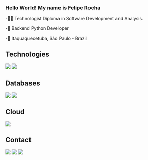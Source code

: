 ### Hello World! My name is Felipe Rocha

-🧑‍🏫 Technologist Diploma in Software Development and Analysis.

-🐍 Backend Python Developer

-📍 Itaquaquecetuba, São Paulo - Brazil
 
  ## Technologies
  
 <div>
  <a href = "#"><img src="https://img.shields.io/badge/python-3670A0?style=for-the-badge&logo=python&logoColor=ffdd54" target="_blank"></a>
  <a href = "#"><img src="https://img.shields.io/badge/Odoo-714B67.svg?style=for-the-badge&logo=Odoo&logoColor=white" target="_blank"></a>
 </div>

  ## Databases

 <div>
  <a href = "#"><img src="https://img.shields.io/badge/Microsoft%20SQL%20Server-CC2927?style=for-the-badge&logo=microsoft%20sql%20server&logoColor=white" target="_blank"></a>
  <a href = "#"><img src="https://img.shields.io/badge/PostgreSQL-316192?style=for-the-badge&logo=postgresql&logoColor=white" target="_blank"></a>
 </div>

  ## Cloud

<div>
  <a href = "#"><img src="https://img.shields.io/badge/Amazon_AWS-FF9900?style=for-the-badge&logo=amazonaws&logoColor=white" target="_blank"></a>
</div>

  ## Contact
  
<div>
  <a href = "mailto:felipe.pessoal0909@gmail.com"><img src="https://img.shields.io/badge/Gmail-D14836?style=for-the-badge&logo=gmail&logoColor=white" target="_blank"></a>
  <a href="https://www.linkedin.com/in/felipe-rocha-dias-aa2327219"><img src="https://img.shields.io/badge/LinkedIn-0077B5?style=for-the-badge&logo=linkedin&logoColor=white"></a>
  <a href="https://steamcommunity.com/id/Dias2000/"><img src="https://img.shields.io/badge/Steam-000000?style=for-the-badge&logo=steam&logoColor=white">
</div>
